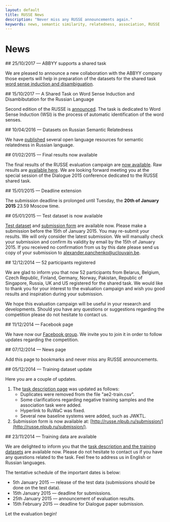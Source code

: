 ```yaml
---
layout: default
title: RUSSE News
description: "Never miss any RUSSE announcements again."
keywords: news, semantic similarity, relatedness, association, RUSSE
---
```


# News


<article markdown="1">
## 25/10/2017 — ABBYY supports a shared task 

We are pleased to announce a new collaboration with the ABBYY company those experts will help in preparation of the datasets for the shared task [word sense induction and disambiguation](/2018/wsi/). 
</article>

<article markdown="1">
## 15/10/2017 — A Shared Task on Word Sense Induction and Disambibutation for the Russian Language

Second edition of the RUSSE is [announced](/2018/wsi/). The task is dedicated to Word Sense Induction (WSI) is the process of automatic identification of the word senses.
</article>


<article markdown="1">
## 10/04/2016 — Datasets on Russian Semantic Relatedness 

We have [published](/downloads/) several open language resources for semantic relatedness in Russian language.
</article>

<article markdown="1">
## 01/02/2015 — Final results now available

The final results of the RUSSE evaluation campaign are [now available](https://docs.google.com/spreadsheets/d/190qw6O_r8xAxPM2SK8q-R-0ODp2wDx8qzh9Lr31jmSY/edit?usp=sharing). Raw results are [available here](https://drive.google.com/folderview?id=0B-Ar9zidyuewflo4YW5NbE0yM0M1N05aUm9zTmVDN3FJY191OHdLMGliSEM4eFJSQm5wMlU&usp=sharing). We are looking forward meeting you at the special session of the Dialogue 2015 conference dedicated to the RUSSE shared task.
</article>

<article markdown="1">
## 15/01/2015 — Deadline extension

The submission deadline is prolonged until Tuesday, the **20th of January 2015** 23.59 Moscow time.
</article>

<article markdown="1">
## 05/01/2015 — Test dataset is now available

[Test dataset](http://russe.nlpub.ru/submission/test.csv) and [submission form](http://russe.nlpub.ru/submission) are available now. Please make a submission before the 15th of January 2015\. You may re-submit your results. We will only consider the latest submission. We will manually check your submission and confirm its validity by email by the 15th of January 2015\. If you received no confirmation from us by this date please send us copy of your submission to alexander.panchenko@uclouvain.be.
</article>

<article markdown="1">
## 12/12/2014 — 52 participants registered

We are glad to inform you that now 52 participants from Belarus, Belgium, Czech Republic, Finland, Germany, Norway, Pakistan, Republic of Singapore, Russia, UK and US registered for the shared task. We would like to thank you for your interest to the evaluation campaign and wish you good results and inspiration during your submission.

We hope this evaluation campaign will be useful in your research and developments. Should you have any questions or suggestions regarding the competition please do not hesitate to contact us.
</article>

<article markdown="1">
## 11/12/2014 — Facebook page

We have now our [Facebook group](https://www.facebook.com/pages/Workshop-on-Russian-Semantic-Similarity-Evaluation/1554266138125043). We invite you to join it in order to follow updates regarding the competition.
</article>

<article markdown="1">
## 07/12/2014 — News page

Add this page to bookmarks and never miss any RUSSE announcements.
</article>

<article markdown="1">
## 05/12/2014 — Training dataset update

Here you are a couple of updates.

1. The [task description page](http://russe.nlpub.ru/task/) was updated as follows:
   * Duplicates were removed from the file "ae2-train.csv".
   * Some clarifications regarding negative training samples and the association task were added.
   * Hyperlink to RuWaC was fixed.
   * Several new baseline systems were added, such as JWKTL.
2. Submission form is now available at: [http://russe.nlpub.ru/submission/](http://russe.nlpub.ru/submission/).
</article>

<article markdown="1">
## 23/11/2014 — Training data are available

We are delighted to inform you that the [task description and the training datasets](http://russe.nlpub.ru/task/) are available now. Please do not hesitate to contact us if you have any questions related to the task. Feel free to address us in English or Russian languages.

The tentative schedule of the important dates is below:

* 5th January 2015 — release of the test data (submissions should be done on the test data).
* 15th January 2015 — deadline for submissions.
* 25th January 2015 — announcement of evaluation results.
* 15th February 2015 — deadline for Dialogue paper submission.

Let the evaluation begin!
</article>
